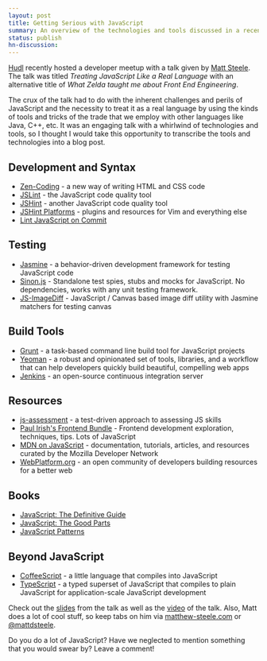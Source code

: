```yaml
---
layout: post
title: Getting Serious with JavaScript
summary: An overview of the technologies and tools discussed in a recent developer meetup in Lincoln, NE
status: publish
hn-discussion:
---
```


[Hudl](http://www.hudl.com/) recently hosted a developer meetup with a talk
given by [Matt Steele](http://matthewsteele.wordpress.com/). The talk was
titled *Treating JavaScript Like a Real Language* with an alternative title of
*What Zelda taught me about Front End Engineering*.

The crux of the talk had to do with the inherent challenges and perils of
JavaScript and the necessity to treat it as a real language by using the kinds
of tools and tricks of the trade that we employ with other languages like Java,
C++, etc. It was an engaging talk with a whirlwind of technologies and tools,
so I thought I would take this opportunity to transcribe the tools and 
technologies into a blog post.

Development and Syntax
----------------------

- [Zen-Coding](http://code.google.com/p/zen-coding/) - a new way of writing
HTML and CSS code
- [JSLint](http://www.jslint.com/) - the JavaScript code quality tool
- [JSHint](http://www.jshint.com/) - another JavaScript code quality tool
- [JSHint Platforms](http://www.jshint.com/platforms/) - plugins and resources
for Vim and everything else
- [Lint JavaScript on Commit](http://nicknisi.com/blog/blog/2012/11/12/lint-javascript-on-commit/)

Testing
-------

- [Jasmine](http://pivotal.github.com/jasmine/) -
a behavior-driven development framework for testing JavaScript code
- [Sinon.js](http://sinonjs.org/) - Standalone test spies, stubs and mocks
for JavaScript. No dependencies, works with any unit testing framework.
- [JS-ImageDiff](https://github.com/HumbleSoftware/js-imagediff) - 
JavaScript / Canvas based image diff utility with Jasmine matchers for testing
canvas

Build Tools
-----------

- [Grunt](http://gruntjs.com/) - a task-based command line build tool for
JavaScript projects
- [Yeoman](http://yeoman.io/) - a robust and opinionated set of tools,
libraries, and a workflow that can help developers quickly build beautiful,
compelling web apps
- [Jenkins](http://jenkins-ci.org/) - an open-source continuous integration
server

Resources
---------

- [js-assessment](https://github.com/rmurphey/js-assessment) - 
a test-driven approach to assessing JS skills
- [Paul Irish's Frontend Bundle](http://www.google.com/reader/bundle/user/11165870484951445324/bundle/frontend) - 
Frontend development exploration, techniques, tips. Lots of JavaScript
- [MDN on JavaScript](https://developer.mozilla.org/en-US/docs/JavaScript) - 
documentation, tutorials, articles, and resources curated by the Mozilla
Developer Network
- [WebPlatform.org](http://www.webplatform.org/) - 
an open community of developers building resources for a better web

Books
-----

- [JavaScript: The Definitive Guide](http://www.amazon.com/JavaScript-Definitive-Guide-David-Flanagan/dp/0596000480)
- [JavaScript: The Good Parts](http://www.amazon.com/JavaScript-Good-Parts-Douglas-Crockford/dp/0596517742)
- [JavaScript Patterns](http://www.amazon.com/JavaScript-Patterns-Stoyan-Stefanov/dp/0596806752)

Beyond JavaScript
-----------------

- [CoffeeScript](http://coffeescript.org/) - a little language that compiles
into JavaScript
- [TypeScript](http://www.typescriptlang.org/) - a typed superset of JavaScript
that compiles to plain JavaScript for application-scale JavaScript development

Check out the [slides](https://speakerdeck.com/mattdsteele/what-zelda-taught-me-about-front-end-engineering)
from the talk as well as the [video](http://vimeo.com/54993676) of the talk.
Also, Matt does a lot of cool stuff, so keep tabs on him via
[matthew-steele.com](http://matthew-steele.com) or
[@mattdsteele](http://twitter.com/mattdsteele).

Do you do a lot of JavaScript? Have we neglected to mention something that you
would swear by? Leave a comment!

